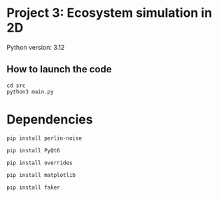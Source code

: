# Project 3: Ecosystem simulation in 2D
Python version: 3.12


## How to launch the code
`cd src`  
`python3 main.py`

# Dependencies 
`pip install perlin-noise`  

`pip install PyQt6`

`pip install overrides`

`pip install matplotlib`

`pip install faker`

